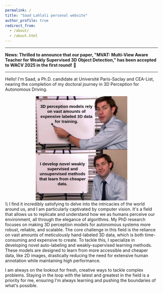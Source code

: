 ```yaml
---
permalink: /
title: "Saad Lahlali personal website"
author_profile: true
redirect_from: 
  - /about/
  - /about.html
---
```


-----
**News: Thrilled to announce that our paper, "MVAT: Multi-View Aware Teacher for Weakly Supervised 3D Object Detection," has been accepted to WACV 2025 in the first round!** 🎉

-----

Hello\! I'm Saad, a Ph.D. candidate at Université Paris-Saclay and CEA-List, nearing the completion of my doctoral journey in 3D Perception for Autonomous Driving.

<div align="center">
  <img src="images/jim.jpg" alt="My Bio Picture" width="60%">
</div>
\\
I find it incredibly satisfying to delve into the intricacies of the world around us, and I am particularly captivated by computer vision. It's a field that allows us to replicate and understand how we as humans perceive our environment, all through the elegance of algorithms. My PhD research focuses on making 3D perception models for autonomous systems more robust, reliable, and scalable. The core challenge in this field is the reliance on vast amounts of meticulously hand-labeled 3D data, which is both time-consuming and expensive to create. To tackle this, I specialize in developing novel auto-labeling and weakly-supervised learning methods. These models are designed to learn from more accessible and cheaper data, like 2D images, drastically reducing the need for extensive human annotation while maintaining high performance.

I am always on the lookout for fresh, creative ways to tackle complex problems. Staying in the loop with the latest and greatest in the field is a priority for me, ensuring I'm always learning and pushing the boundaries of what's possible.

